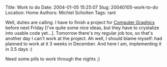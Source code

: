 Title: Work to do
Date: 2004-01-05 15:25:07
Slug: 20040105-work-to-do
Location: Home
Authors: Michiel Scholten
Tags: rant

<p>Well, duties are calling. I have to finish a project for <a href="http://www.cs.vu.nl/~graphics/">Computer Graphics</a> before next Friday [I've quite some nice ideas, but they have to crystalize into usable code yet...]. Tomorrow there's my regular job too, so that's another day I can't work at the project. Ah well, I should blame myself: had planned to work at it 3 weeks in December. And here I am, implementing it in 3.5 days :)</p>
<p>Need some pills to work through the nights ;)</p>